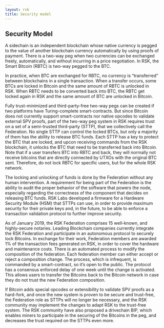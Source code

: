 ```yaml
---
layout: rsk
title: Security model
---
```


## Security Model

A sidechain is an independent blockchain whose native currency is pegged to the value of another blockchain currency automatically by using proofs of payment. There is a two-way peg when two currencies can be exchanged freely, automatically, and without incurring in a price negotiation. In RSK, the Smart Bitcoin (RBTC) is two-way pegged to the BTC.

In practice, when BTC are exchanged for RBTC, no currency is “transferred” between blockchains in a single transaction. When a transfer occurs, some BTCs are locked in Bitcoin and the same amount of RBTC is unlocked in RSK. When RBTC needs to be converted back into BTC, the RBTC get locked again in RSK and the same amount of BTC are unlocked in Bitcoin.


Fully trust-minimized and third-party-free two-way pegs can be created if two platforms have Turing-complete smart-contracts. But since Bitcoin does not currently support smart-contracts nor native opcodes to validate external SPV proofs, part of the two-way peg system in RSK requires trust on a set of a semi-trusted third-party (STTP), that we collectively call the Federation. No single STTP can control the locked BTCs, but only a majority of them has the ability to release BTC funds. Each STTP has a key to protect the BTC that are locked, and upcon receiving commands from the RSK blockchain, it unlocks the BTC that need to be transferred back into Bitcoin. Note that if a user transfers BTC into RBTC and back, they will normally not receive bitcoins that are directly connected by UTXOs with the original BTC sent. Therefore, do not lock RBTC for specific users, but for the whole RSK network.


The locking and unlocking of funds is done by the Federation without any human intervention. A requirement for being part of the Federation is the ability to audit the proper behavior of the software that powers the node, especially regarding the correctness of the component that decides on releasing BTC funds. RSK Labs developed a firmware for a Hardware Security Module (HSM) that STTPs can use, in order to provide maximum security for their private keys and, in the future, to be able to enforce a transaction validation protocol to further improve security.


As of January 2019, the RSK Federation comprises 15 well-known, and highly-secure notaries. Leading Blockchain companies currently integrate the RSK Federation and participate in an autonomous protocol to securely lock Bitcoins. In exchange for their work, Federation members are awarded 1% of the transaction fees generated on RSK, in order to cover the hardware and maintenance costs. There is an automated process to modify the composition of the federation. Each federation member can either accept or reject a composition change. The process, which is infrequent, is commanded by a smart-contract, so it’s open to the public. The protocol has a consensus enforced delay of one week until the change is activated. This allows users to transfer the Bitcoins back to the Bitcoin network in case they do not trust the new Federation composition.


If Bitcoin adds special opcodes or extensibility to validate SPV proofs as a hard-fork, and once the new system is proven to be secure and trust-free, the Federation role as STTPs will no longer be necessary, and the RSK community may implement the changes to adapt RSK to the trust-free system. The RSK community have also proposed a drivechain BIP, which enables miners to participate in the securing of the Bitcoins in the peg, and decreases the trust required on the STTPs even more.